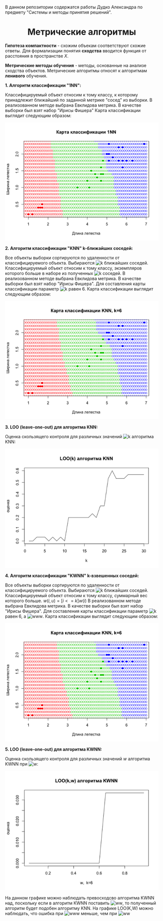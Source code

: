 В данном репозитории содержатся работы Дудко Александра по предмету "Системы и методы принятия решений".

# <center><b>Метрические алгоритмы</b></center>

**Гипотеза компактности** - схожим объекам соответствуют схожие ответы.
Для формализации понятия **сходства** вводится функция от расстояния в пространстве $X$.

**Метрические методы обучения** - методы, основанные на анализе сходства объектов.
Метрические алгоритмы относят к алгоритмам **ленивого** обучения.

**1. Алгоритм классификации "1NN":**
   
Классифицируемый объект относим к тому классу, к которому принадлежит ближайший по заданной метрике "сосед" из выборки.
В реализованном методе выбрана Евклидова метрика.
В качестве выборки был взят набор "Ирисы Фишера"
Карта классификации выглядит следующим образом:

![1NN](https://github.com/SimfikDuke/Rprojects/blob/master/MetricalAlgorithms/1NN_classification.png)

**2. Алгоритм классификации "KNN" k-ближайших соседей:**
   
Все объекты выборки сортируются по удаленности от классифицируемого объекта. Выбираются ![k](http://www.sciweavers.org/upload/Tex2Img_1538633578/render.png) ближайших соседей.
Классифицируемый объект относим к тому классу, экземпляров которого больше в наборе из полученных ![k](http://www.sciweavers.org/upload/Tex2Img_1538633578/render.png) соседей.
В реализованном методе выбрана Евклидова метрика.
В качестве выборки был взят набор "Ирисы Фишера".
Для составления карты классификации параметр ![k](http://www.sciweavers.org/upload/Tex2Img_1538633578/render.png) равен 6.
Карта классификации выглядит следующим образом:

![KNN](https://github.com/SimfikDuke/Rprojects/blob/master/MetricalAlgorithms/KNN_classification.png)

**3. LOO (leave-one-out) для алгоритма KNN:**

Оценка скользящего контроля для различных значений ![k](http://www.sciweavers.org/upload/Tex2Img_1538633578/render.png) алгоритма KNN: 

![LOO(K)](https://github.com/SimfikDuke/Rprojects/blob/master/MetricalAlgorithms/LOO(K).png)

**4. Алгоритм классификации "KWNN" k-взвешенных соседей:**
   
Все объекты выборки сортируются по удаленности от классифицируемого объекта. Выбираются ![k](http://www.sciweavers.org/upload/Tex2Img_1538633578/render.png) ближайших соседей.
Классифицируемый объект относим к тому классу, суммарный вес которого больше.
$w(i,u)=[i<=k]w(i)$
В реализованном методе выбрана Евклидова метрика.
В качестве выборки был взят набор "Ирисы Фишера".
Для составления карты классификации параметр ![k](http://www.sciweavers.org/upload/Tex2Img_1538633578/render.png) равен 6, а ![www](http://www.sciweavers.org/upload/Tex2Img_1538633869/render.png).
Карта классификации выглядит следующим образом:

![KNN](https://github.com/SimfikDuke/Rprojects/blob/master/MetricalAlgorithms/KNN_classification.png)

**5. LOO (leave-one-out) для алгоритма KWNN:**

Оценка скользящего контроля для различных значений $w$ алгоритма KWNN при ![w](http://www.sciweavers.org/upload/Tex2Img_1538633788/render.png): 

![LOO(K,W)](https://github.com/SimfikDuke/Rprojects/blob/master/MetricalAlgorithms/LOO(K,W)_KWNN.png)

На данном графике можно наблюдать превосходсво алгоритма KWNN над, поскольку если в алгоритм KWNN поставить ![ww](http://www.sciweavers.org/upload/Tex2Img_1538633831/render.png), то полученный алгоритм будет подобен алгоритму KNN. 
На графике LOO(K,W) можно наблюдать, что ошибка при ![www](http://www.sciweavers.org/upload/Tex2Img_1538633869/render.png) меньше, чем при ![ww](http://www.sciweavers.org/upload/Tex2Img_1538633831/render.png)
